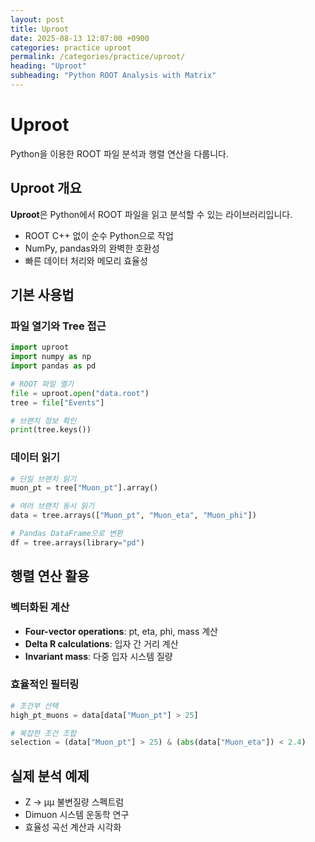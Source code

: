```yaml
---
layout: post
title: Uproot
date: 2025-08-13 12:07:00 +0900
categories: practice uproot
permalink: /categories/practice/uproot/
heading: "Uproot"
subheading: "Python ROOT Analysis with Matrix"
---
```


# Uproot

Python을 이용한 ROOT 파일 분석과 행렬 연산을 다룹니다.

## Uproot 개요
**Uproot**은 Python에서 ROOT 파일을 읽고 분석할 수 있는 라이브러리입니다.
- ROOT C++ 없이 순수 Python으로 작업
- NumPy, pandas와의 완벽한 호환성
- 빠른 데이터 처리와 메모리 효율성

## 기본 사용법
### 파일 열기와 Tree 접근
```python
import uproot
import numpy as np
import pandas as pd

# ROOT 파일 열기
file = uproot.open("data.root")
tree = file["Events"]

# 브랜치 정보 확인
print(tree.keys())
```

### 데이터 읽기
```python
# 단일 브랜치 읽기
muon_pt = tree["Muon_pt"].array()

# 여러 브랜치 동시 읽기  
data = tree.arrays(["Muon_pt", "Muon_eta", "Muon_phi"])

# Pandas DataFrame으로 변환
df = tree.arrays(library="pd")
```

## 행렬 연산 활용
### 벡터화된 계산
- **Four-vector operations**: pt, eta, phi, mass 계산
- **Delta R calculations**: 입자 간 거리 계산
- **Invariant mass**: 다중 입자 시스템 질량

### 효율적인 필터링
```python
# 조건부 선택
high_pt_muons = data[data["Muon_pt"] > 25]

# 복잡한 조건 조합
selection = (data["Muon_pt"] > 25) & (abs(data["Muon_eta"]) < 2.4)
```

## 실제 분석 예제
- Z → μμ 불변질량 스펙트럼
- Dimuon 시스템 운동학 연구
- 효율성 곡선 계산과 시각화
